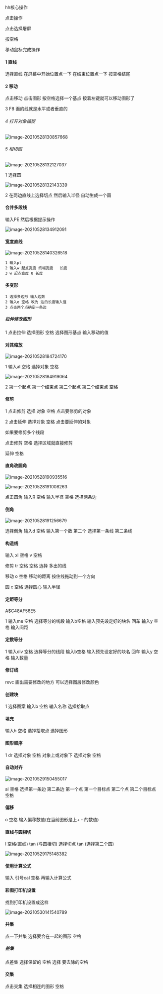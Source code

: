 hh核心操作

点击操作 

点击选择屠屏

按空格

移动鼠标完成操作



#### 1 直线

选择直线 在屏幕中开始位置点一下 在结束位置点一下  按空格结尾

#### 2 移动

点击移动  点击图形  按空格选择一个基点  按着左键就可以移动图形了

3 F8 画的线就是水平或者垂直的

###### 4 打开对象捕捉

![image-20210528130857668](G:\note\image\image-20210528130857668.png)

###### 5 相切圆

![image-20210528132127037](G:\note\image\image-20210528132127037.png)

1 选择圆

![image-20210528132143339](G:\note\image\image-20210528132143339.png)

2 在两边直线上选择切点 然后输入半径 自动生成一个圆

#### 合并多段线

输入PE   然后根据提示操作

![image-20210528134912091](G:\note\image\image-20210528134912091.png)

#### 宽度直线

![image-20210528140326518](G:\note\image\image-20210528140326518.png)

``` 
1 输入pl
2 输入w 起点宽度 终端宽度   长度
3 w 起点宽度 0 长度
```

#### 多变形

```
1 选择多边形 输入边数
2 输入e 空格 改为 边的长度输入值
3 点击两个点确定一条边
```

##### 拉伸修改图形

1 点击拉伸 选择图形 空格  选择图形基点   输入移动的值

#### 对其缩放

![image-20210528184724170](G:\note\image\image-20210528184724170.png)

1 输入al 空格 选择对象 空格

![image-20210528184919064](G:\note\image\image-20210528184919064.png)

2 第一个起点 第一个结束点  第二个起点 第二个结束点 空格 

#### 修剪

1 点击修剪 选择 对象 空格 点击要修剪的对象

2 点击延伸 选择对象 空格 点击要延伸的对象

如果要修剪多个线段 

点击修剪 空格 选择区域就直接修剪

延伸 空格 

#### 直角改圆角

![image-20210528190935516](C:\Users\gg\AppData\Roaming\Typora\typora-user-images\image-20210528190935516.png)

![image-20210528191008263](G:\note\image\image-20210528191008263.png)

点击圆角 输入R 空格  输入半径  空格 选择两条边

#### 倒角

![image-20210528191256679](G:\note\image\image-20210528191256679.png)

选择倒角 输入d  空格 输入第一个数 第二个  选择第一条线 第二条线

#### 构造线

输入 xl 空格  v 空格



修剪 tr 空格 空格 选择 多出的线

移动 o 空格 移动的距离 按住线拖动到一个方向

圆 c 空格 选择圆心 输入半径

#### 定距等分

A$C48AF56E5

1 输入me 空格 选择等分的线段  输入b空格 输入预先设定好的块名 回车 输入y  空格 输入间距

#### 定数等分

1 输入div 空格 选择等分的线段  输入b空格 输入预先设定好的块名 回车 输入y  空格 输入数量

#### 修订线

revc 画出需要修改的地方   可以选择图层修改颜色  

#### 创建块

1 选择图案 输入b 空格 输入名称 选择拾取点

#### 填充

输入h 空格 选择拾取点 选择图形

#### 图形顺序

1 dr 选择对象  空格  对象上或对象下 选择对象 空格

#### 自动对齐

![image-20210529150455017](G:\note\image\image-20210529150455017.png)

al 空格  选择第一条边 第二条边    第一个点 第一个目标点 第二个点 第二个目标点 空格

#### 偏移

o  空格 输入偏移数值(在当前图形是上+ - 的数值)

#### 直线与圆相切

l 空格(直线) tan (与圆相切) 选择切点  tan (选择第二个圆)

![image-20210529175148382](G:\note\image\image-20210529175148382.png)

#### 使用计算公式

输入 引号cal  空格 再输入计算公式

#### 彩图打印机设置

找到打印机设置成这样

![image-20210530141540789](G:\note\image\image-20210530141540789.png)

#### 并集

点一下并集  选择要合在一起的图形  空格

##### 差集

点差集 选择保留的 空格  选择 要去除的空格

#### 交集

点击交集  选择相连的图形 空格